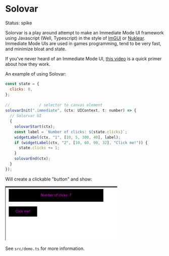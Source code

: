 # Solovar

Status: spike

Solorvar is a play around attempt to make an Immediate Mode UI framework using Javascript (Well, Typescript) in the style of [ImGUI](https://github.com/ocornut/imgui) or [Nuklear](https://github.com/Immediate-Mode-UI/Nuklear). Immediate Mode UIs are used in games programming, tend to be very fast, and minimize bloat and state.

If you've never heard of an Immediate Mode UI, [this video](https://caseymuratori.com/blog_0001) is a quick primer about how they work.

An example of using Solovar:

```javascript
const state = {
  clicks: 0,
};

//             / selector to canvas element
solovarInit(".immediate", (ctx: UIContext, t: number) => {
  // Solorvar UI
  {
    solovarStart(ctx);
    const label = `Number of clicks: ${state.clicks}`;
    widgetLabel(ctx, "1", [10, 5, 300, 40], label);
    if (widgetLabel(ctx, "2", [10, 60, 90, 32], "Click me!")) {
      state.clicks += 1;
    }
    solovarEnd(ctx);
  }
});
```

Will create a clickable "button" and show:

![](static/imm.png)

See `src/demo.ts` for more information.
